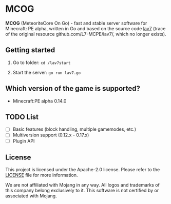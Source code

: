 # MCOG

**MCOG** (MeteoriteCore On Go) - fast and stable server software for Minecraft: PE alpha, written in Go and based on the source code [lav7](https://github.com/romanalexander/lav7) (trace of the original resource github.com/L7-MCPE/lav7/, which no longer exists).

## Getting started

1. Go to folder: `cd /lav7start`

2. Start the server: `go run lav7.go`

## Which version of the game is supported?

* Minecraft:PE alpha 0.14.0

## TODO List

- [ ] Basic features (block handling, multiple gamemodes, etc.)
- [ ] Multiversion support (0.12.x - 0.17.x)
- [ ] Plugin API

## License

This project is licensed under the Apache-2.0 license. Please refer to the [LICENSE](/LICENSE) file for more information.

We are not affiliated with Mojang in any way. All logos and trademarks of this company belong exclusively to it. This software is not certified by or associated with Mojang.
